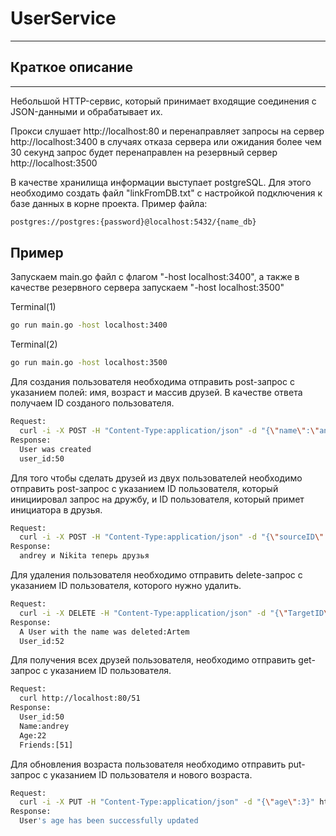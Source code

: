 # UserService
___

## Краткое описание
___
Небольшой HTTP-сервис, который принимает входящие соединения с JSON-данными и обрабатывает их.

Прокси слушает http://localhost:80 и перенаправляет запросы на сервер http://localhost:3400 в случаях отказа сервера или ожидания более чем 30 секунд запрос будет перенаправлен на резервный сервер http://localhost:3500

В качестве хранилища информации выступает postgreSQL. Для этого необходимо создать файл "linkFromDB.txt" с настройкой подключения к базе данных в корне проекта. Пример файла:
```sh
postgres://postgres:{password}@localhost:5432/{name_db}
```

## Пример

Запускаем main.go файл с флагом "-host localhost:3400", а также в качестве резервного сервера запускаем "-host localhost:3500"

Terminal(1)
```sh
go run main.go -host localhost:3400
```
Terminal(2)
```sh
go run main.go -host localhost:3500
```

Для создания пользователя необходима отправить post-запрос с указанием полей: имя, возраст и массив друзей.
В качестве ответа получаем ID созданого пользователя.
```sh
Request:
  curl -i -X POST -H "Content-Type:application/json" -d "{\"name\":\"andrey\",\"age\":22,\"friends\":[]}" http://localhost:80/
Response:
  User was created
  user_id:50
```

Для того чтобы сделать друзей из двух пользователей необходимо отправить post-запрос с указанием ID пользователя, который инициировал запрос на дружбу, и ID пользователя, который примет инициатора в друзья.
```sh
Request:
  curl -i -X POST -H "Content-Type:application/json" -d "{\"sourceID\":50,\"targetID\":51}" http://localhost:80/makeFriends
Response:
  andrey и Nikita теперь друзья
```

Для удаления пользователя необходимо отправить delete-запрос с указанием ID пользователя, которого нужно удалить.
```sh
Request:
  curl -i -X DELETE -H "Content-Type:application/json" -d "{\"TargetID\":52}" http://localhost:80/
Response:
  A User with the name was deleted:Artem
  User_id:52
```
Для получения всех друзей пользователя, необходимо отправить get-запрос c указанием  ID  пользователя.
```sh
Request:
  curl http://localhost:80/51
Response:
  User_id:50
  Name:andrey
  Age:22
  Friends:[51]
```
Для обновления возраста пользователя необходимо отправить put-запрос с указанием ID пользователя и нового возраста.
```sh
Request:
  curl -i -X PUT -H "Content-Type:application/json" -d "{\"age\":3}" http://localhost:80/51
Response:
  User's age has been successfully updated
```